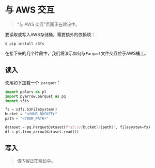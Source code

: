 # 与 AWS 交互

> "与 AWS 交互"页面正在建设中。

要读取或写入AWS存储桶，需要额外的依赖项：

```shell
$ pip install s3fs
```

在接下来的几个片段中，我们将演示如何与`Parquet`文件交互位于AWS桶上。

## 读入

使用如下加载一个`.parquet`：

```python
import polars as pl
import pyarrow.parquet as pq
import s3fs

fs = s3fs.S3FileSystem()
bucket = "<YOUR_BUCKET>"
path = "<YOUR_PATH>"

dataset = pq.ParquetDataset(f"s3://{bucket}/{path}", filesystem=fs)
df = pl.from_arrow(dataset.read())
```

## 写入

> 该内容正在建设中。
